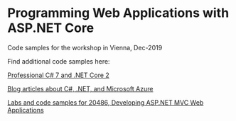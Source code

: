 # Programming Web Applications with ASP.NET Core

Code samples for the workshop in Vienna, Dec-2019

Find additional code samples here:

[Professional C# 7 and .NET Core 2](https://github.com/ProfessionalCSharp/ProfessionalCSharp7)

[Blog articles about C#, .NET, and Microsoft Azure](https://csharp.christiannagel.com/)

[Labs and code samples for 20486, Developing ASP.NET MVC Web Applications](https://github.com/MicrosoftLearning/20486D-DevelopingASPNETMVCWebApplications)